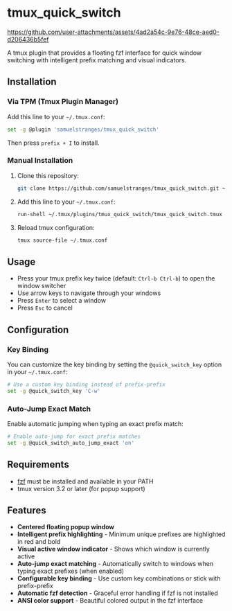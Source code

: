 # tmux_quick_switch

https://github.com/user-attachments/assets/4ad2a54c-9e76-48ce-aed0-d206436b5fef

A tmux plugin that provides a floating fzf interface for quick window switching
with intelligent prefix matching and visual indicators.

## Installation

### Via TPM (Tmux Plugin Manager)

Add this line to your `~/.tmux.conf`:

```bash
set -g @plugin 'samuelstranges/tmux_quick_switch'
```

Then press `prefix + I` to install.

### Manual Installation

1. Clone this repository:

    ```bash
    git clone https://github.com/samuelstranges/tmux_quick_switch.git ~/.tmux/plugins/tmux_quick_switch
    ```

2. Add this line to your `~/.tmux.conf`:

    ```bash
    run-shell ~/.tmux/plugins/tmux_quick_switch/tmux_quick_switch.tmux
    ```

3. Reload tmux configuration:
    ```bash
    tmux source-file ~/.tmux.conf
    ```

## Usage

- Press your tmux prefix key twice (default: `Ctrl-b Ctrl-b`) to open the window
  switcher
- Use arrow keys to navigate through your windows
- Press `Enter` to select a window
- Press `Esc` to cancel

## Configuration

### Key Binding

You can customize the key binding by setting the `@quick_switch_key` option in
your `~/.tmux.conf`:

```bash
# Use a custom key binding instead of prefix-prefix
set -g @quick_switch_key 'C-w'
```

### Auto-Jump Exact Match

Enable automatic jumping when typing an exact prefix match:

```bash
# Enable auto-jump for exact prefix matches
set -g @quick_switch_auto_jump_exact 'on'
```

## Requirements

- [fzf](https://github.com/junegunn/fzf) must be installed and available in your
  PATH
- tmux version 3.2 or later (for popup support)

## Features

- **Centered floating popup window**
- **Intelligent prefix highlighting** - Minimum unique prefixes are highlighted
  in red and bold
- **Visual active window indicator** - Shows which window is currently active
- **Auto-jump exact matching** - Automatically switch to windows when typing
  exact prefixes (when enabled)
- **Configurable key binding** - Use custom key combinations or stick with
  prefix-prefix
- **Automatic fzf detection** - Graceful error handling if fzf is not installed
- **ANSI color support** - Beautiful colored output in the fzf interface
